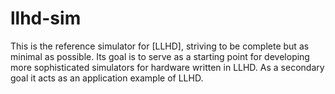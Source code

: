 # llhd-sim

This is the reference simulator for [LLHD], striving to be complete but as minimal as possible. Its goal is to serve as a starting point for developing more sophisticated simulators for hardware written in LLHD. As a secondary goal it acts as an application example of LLHD.
